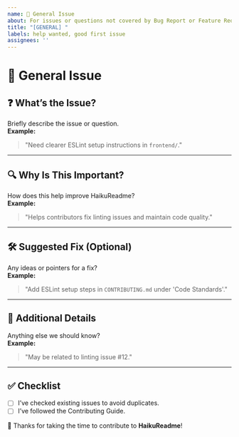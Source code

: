 ```yaml
---
name: 🧩 General Issue
about: For issues or questions not covered by Bug Report or Feature Request
title: "[GENERAL] "
labels: help wanted, good first issue
assignees: ''
---
```


# 🧩 General Issue

## ❓ What’s the Issue?

Briefly describe the issue or question.  
**Example:**  
> "Need clearer ESLint setup instructions in `frontend/`."

---

## 🔍 Why Is This Important?

How does this help improve HaikuReadme?  
**Example:**  
> "Helps contributors fix linting issues and maintain code quality."

---

## 🛠️ Suggested Fix (Optional)

Any ideas or pointers for a fix?  
**Example:**  
> "Add ESLint setup steps in `CONTRIBUTING.md` under 'Code Standards'."

---

## 📎 Additional Details

Anything else we should know?  
**Example:**  
> "May be related to linting issue #12."

---

## ✅ Checklist

- [ ] I’ve checked existing issues to avoid duplicates.
- [ ] I’ve followed the Contributing Guide.

🙌 Thanks for taking the time to contribute to **HaikuReadme**!
